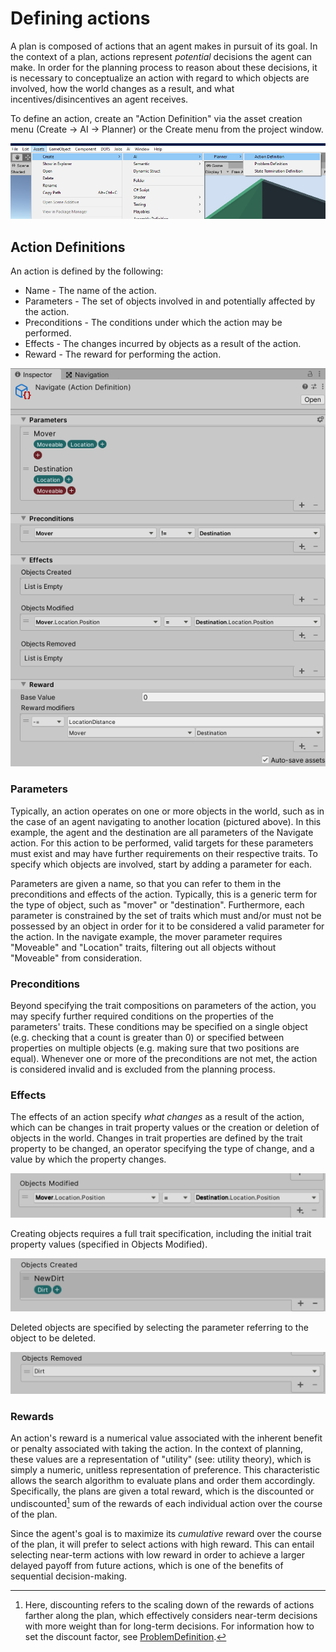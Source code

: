 # Defining actions

A plan is composed of actions that an agent makes in pursuit of its goal. In the context of a plan, actions represent *potential* decisions the agent can make. In order for the planning process to reason about these decisions, it is necessary to conceptualize an action with regard to which objects are involved, how the world changes as a result, and what incentives/disincentives an agent receives.

To define an action, create an "Action Definition" via the asset creation menu (Create -> AI -> Planner) or the Create menu from the project window.

![Image](images/CreateActionAssets.png)

## Action Definitions

An action is defined by the following:
* Name - The name of the action.
* Parameters - The set of objects involved in and potentially affected by the action.
* Preconditions - The conditions under which the action may be performed.
* Effects - The changes incurred by objects as a result of the action.
* Reward - The reward for performing the action.

![Action Definition Inspector](images/ActionDefinition.png)

### Parameters

Typically, an action operates on one or more objects in the world, such as in the case of an agent navigating to another location (pictured above). In this example, the agent and the destination are all parameters of the Navigate action. For this action to be performed, valid targets for these parameters must exist and may have further requirements on their respective traits. To specify which objects are involved, start by adding a parameter for each.

Parameters are given a name, so that you can refer to them in the preconditions and effects of the action. Typically, this is a generic term for the type of object, such as "mover" or "destination". Furthermore, each parameter is constrained by the set of traits which must and/or must not be possessed by an object in order for it to be considered a valid parameter for the action. In the navigate example, the mover parameter requires "Moveable" and "Location" traits, filtering out all objects without "Moveable" from consideration.

### Preconditions

Beyond specifying the trait compositions on parameters of the action, you may specify further required conditions on the properties of the parameters' traits. These conditions may be specified on a single object (e.g. checking that a count is greater than 0) or specified between properties on multiple objects (e.g. making sure that two positions are equal). Whenever one or more of the preconditions are not met, the action is considered invalid and is excluded from the planning process. 

### Effects

The effects of an action specify _what changes_ as a result of the action, which can be changes in trait property values or the creation or deletion of objects in the world. Changes in trait properties are defined by the trait property to be changed, an operator specifying the type of change, and a value by which the property changes. 

![Property Change](images/PropertyChange.png)

Creating objects requires a full trait specification, including the initial trait property values (specified in Objects Modified). 

![Created Object](images/CreatedObject.png)

Deleted objects are specified by selecting the parameter referring to the object to be deleted.

![Deleted Object](images/DeletedObject.png)


### Rewards

An action's reward is a numerical value associated with the inherent benefit or penalty associated with taking the action. In the context of planning, these values are a representation of "utility" (see: utility theory), which is simply a numeric, unitless representation of preference. This characteristic allows the search algorithm to evaluate plans and order them accordingly. Specifically, the plans are given a total reward, which is the discounted or undiscounted[^1] sum of the rewards of each individual action over the course of the plan. 

Since the agent's goal is to maximize its *cumulative* reward over the course of the plan, it will prefer to select actions with high reward. This can entail selecting near-term actions with low reward in order to achieve a larger delayed payoff from future actions, which is one of the benefits of sequential decision-making.

[^1]: Here, discounting refers to the scaling down of the rewards of actions farther along the plan, which effectively considers near-term decisions with more weight than for long-term decisions. For information how to set the discount factor, see [ProblemDefinition](ProblemDefinition.md).